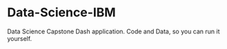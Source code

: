 # Data-Science-IBM

Data Science Capstone Dash application.
Code and Data, so you can run it yourself.
